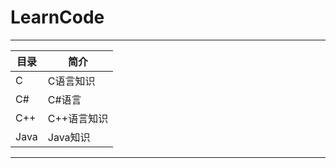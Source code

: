 LearnCode
===========================

****
	
|目录|简介|
|---|---
|C      |C语言知识
|C#		|C#语言
|C++	|C++语言知识
|Java  	|Java知识


****

